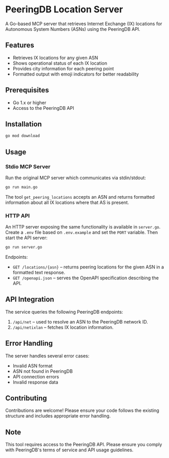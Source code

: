 # PeeringDB Location Server

A Go-based MCP server that retrieves Internet Exchange (IX) locations for
Autonomous System Numbers (ASNs) using the PeeringDB API.

## Features

- Retrieves IX locations for any given ASN
- Shows operational status of each IX location
- Provides city information for each peering point
- Formatted output with emoji indicators for better readability

## Prerequisites

- Go 1.x or higher
- Access to the PeeringDB API

## Installation

```bash
go mod download
```

## Usage

### Stdio MCP Server

Run the original MCP server which communicates via stdin/stdout:

```bash
go run main.go
```

The tool `get_peering_locations` accepts an ASN and returns formatted
information about all IX locations where that AS is present.

### HTTP API

An HTTP server exposing the same functionality is available in
`server.go`. Create a `.env` file based on `.env.example` and set the
`PORT` variable. Then start the API server:

```bash
go run server.go
```

Endpoints:

- `GET /locations/{asn}` – returns peering locations for the given ASN
  in a formatted text response.
- `GET /openapi.json` – serves the OpenAPI specification describing the
  API.

## API Integration

The service queries the following PeeringDB endpoints:

1. `/api/net` – used to resolve an ASN to the PeeringDB network ID.
2. `/api/netixlan` – fetches IX location information.

## Error Handling

The server handles several error cases:
- Invalid ASN format
- ASN not found in PeeringDB
- API connection errors
- Invalid response data

## Contributing

Contributions are welcome! Please ensure your code follows the existing
structure and includes appropriate error handling.

## Note

This tool requires access to the PeeringDB API. Please ensure you comply
with PeeringDB's terms of service and API usage guidelines.
